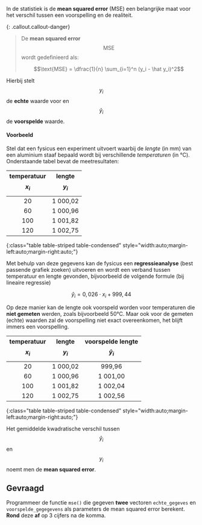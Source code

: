 In de statistiek is de **mean squared error** (MSE) een belangrijke maat voor het verschil tussen een voorspelling en de realiteit.

{: .callout.callout-danger}
> De **mean squared error** $$\text{MSE}$$ wordt gedefinieerd als:
>
> $$\text{MSE} = \dfrac{1}{n} \sum_{i=1}^n (y_i - \hat y_i)^2$$

Hierbij stelt $$y_i$$ de **echte** waarde voor en $$\hat y_i$$ de **voorspelde** waarde.

#### Voorbeeld
Stel dat een fysicus een experiment uitvoert waarbij de *lengte* (in mm) van een aluminium staaf bepaald wordt bij verschillende *temperaturen* (in °C). Onderstaande tabel bevat de meetresultaten:

| temperatuur $$x_i$$ | lengte $$y_i$$ | 
|:-------------------:|:--------------:|
| 20                  | 1 000,02       |
| 60                  | 1 000,96       |
| 100                 | 1 001,82       |
| 120                 | 1 002,75       |
{:class="table table-striped table-condensed" style="width:auto;margin-left:auto;margin-right:auto;"}

Met behulp van deze gegevens kan de fysicus een **regressieanalyse** (best passende grafiek zoeken) uitvoeren en wordt een verband tussen temperatuur en lengte gevonden, bijvoorbeeld de volgende formule (bij lineaire regressie)

$$
    \hat y_i = 0,026\cdot x_i + 999,44
$$

Op deze manier kan de lengte ook voorspeld worden voor temperaturen die **niet gemeten** werden, zoals bijvoorbeeld 50°C. Maar ook voor de gemeten (echte) waarden zal de voorspelling niet exact overeenkomen, het blijft immers een voorspelling.

| temperatuur $$x_i$$ | lengte $$y_i$$ | voorspelde lengte $$\hat y_i$$ | 
|:-------------------:|:--------------:|:------------------------------:|
| 20                  | 1 000,02       | 999,96                         | 
| 60                  | 1 000,96       | 1 001,00                       |
| 100                 | 1 001,82       | 1 002,04                       |
| 120                 | 1 002,75       | 1 002,56                       |
{:class="table table-striped table-condensed" style="width:auto;margin-left:auto;margin-right:auto;"}

Het gemiddelde kwadratische verschil tussen $$\hat y_i$$ en $$y_i$$ noemt men de **mean squared error**.

## Gevraagd

Programmeer de functie `mse()` die gegeven **twee** vectoren `echte_gegeves` en `voorspelde_gegegevens` als parameters de mean squared error berekent.
**Rond** deze **af** op 3 cijfers na de komma.